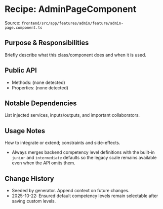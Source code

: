 # Recipe: AdminPageComponent

Source: `frontend/src/app/features/admin/feature/admin-page.component.ts`

## Purpose & Responsibilities
Briefly describe what this class/component does and when it is used.

## Public API
- Methods: (none detected)
- Properties: (none detected)

## Notable Dependencies
List injected services, inputs/outputs, and important collaborators.

## Usage Notes
How to integrate or extend; constraints and side-effects.
- Always merges backend competency level definitions with the built-in `junior` and `intermediate` defaults so the legacy scale remains available even when the API omits them.

## Change History
- Seeded by generator. Append context on future changes.
- 2025-10-22: Ensured default competency levels remain selectable after saving custom levels.

